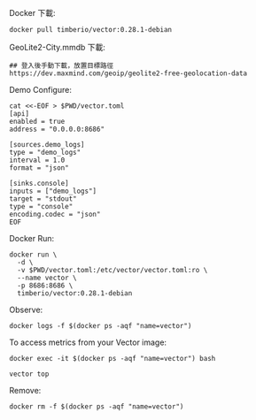 
Docker 下載:
```
docker pull timberio/vector:0.28.1-debian
```

GeoLite2-City.mmdb 下載:
```
## 登入後手動下載，放置目標路徑
https://dev.maxmind.com/geoip/geolite2-free-geolocation-data
```


Demo Configure:
```
cat <<-EOF > $PWD/vector.toml
[api]
enabled = true
address = "0.0.0.0:8686"

[sources.demo_logs]
type = "demo_logs"
interval = 1.0
format = "json"

[sinks.console]
inputs = ["demo_logs"]
target = "stdout"
type = "console"
encoding.codec = "json"
EOF

```

Docker Run:
```
docker run \
  -d \
  -v $PWD/vector.toml:/etc/vector/vector.toml:ro \
  --name vector \
  -p 8686:8686 \
  timberio/vector:0.28.1-debian
```

Observe:
```
docker logs -f $(docker ps -aqf "name=vector")
```

To access metrics from your Vector image:
```
docker exec -it $(docker ps -aqf "name=vector") bash

vector top
```

Remove:
```
docker rm -f $(docker ps -aqf "name=vector")
```